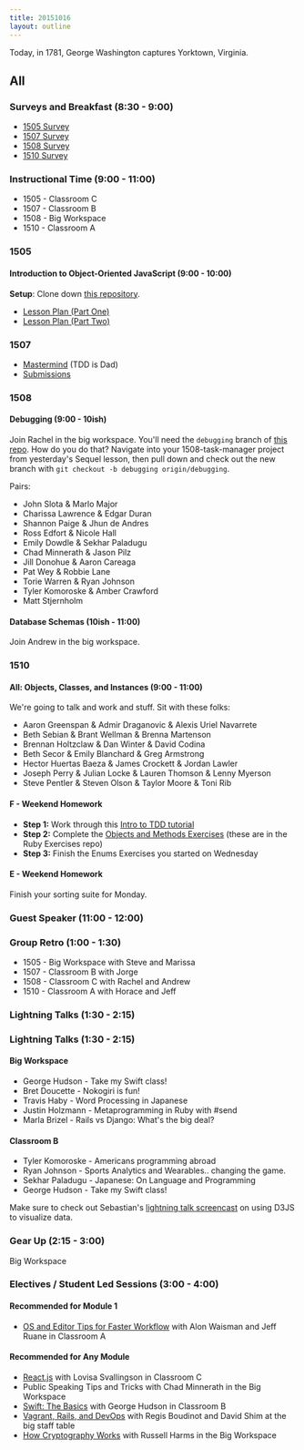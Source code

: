 ```yaml
---
title: 20151016
layout: outline
---
```


Today, in 1781, George Washington captures Yorktown, Virginia.

## All

### Surveys and Breakfast (8:30 - 9:00)

* [1505 Survey](http://goo.gl/forms/gqNHqOb8YE)
* [1507 Survey](http://goo.gl/forms/7jKy77OQ7O)
* [1508 Survey](http://goo.gl/forms/6x8jAcfEbo)
* [1510 Survey](http://goo.gl/forms/1x2xSBZzNy)

### Instructional Time (9:00 - 11:00)

* 1505 - Classroom C
* 1507 - Classroom B
* 1508 - Big Workspace
* 1510 - Classroom A

### 1505

#### Introduction to Object-Oriented JavaScript (9:00 - 10:00)

**Setup**: Clone down [this repository](https://github.com/mdn/advanced-js-fundamentals-ck).

* [Lesson Plan (Part One)](https://github.com/mdn/advanced-js-fundamentals-ck/blob/gh-pages/tutorials/03-object-oriented-javascript/01-introduction-to-object-oriented-javascript.md)
* [Lesson Plan (Part Two)](https://github.com/mdn/advanced-js-fundamentals-ck/blob/gh-pages/tutorials/03-object-oriented-javascript/02-building-a-chainable-api.md)

### 1507

* [Mastermind](https://github.com/turingschool/curriculum/blob/master/source/projects/mastermind.markdown) (TDD is Dad)
* [Submissions](https://github.com/turingschool/ruby-submissions/blob/master/1507/08_mastermind.yml)

### 1508

#### Debugging (9:00 - 10ish)

Join Rachel in the big workspace. You'll need the `debugging` branch of [this repo](https://github.com/turingschool-examples/1508-task-manager). How do you do that? Navigate into your 1508-task-manager project from yesterday's Sequel lesson, then pull down and check out the new branch with `git checkout -b debugging origin/debugging`.

Pairs:

* John Slota & Marlo Major
* Charissa Lawrence & Edgar Duran
* Shannon Paige & Jhun de Andres
* Ross Edfort & Nicole Hall
* Emily Dowdle & Sekhar Paladugu
* Chad Minnerath & Jason Pilz
* Jill Donohue & Aaron Careaga
* Pat Wey & Robbie Lane
* Torie Warren & Ryan Johnson
* Tyler Komoroske & Amber Crawford
* Matt Stjernholm

#### Database Schemas (10ish - 11:00)

Join Andrew in the big workspace.

### 1510

#### All: Objects, Classes, and Instances (9:00 - 11:00)

We're going to talk and work and stuff. Sit with these folks:

* Aaron Greenspan & Admir Draganovic & Alexis Uriel Navarrete
* Beth Sebian & Brant Wellman & Brenna Martenson
* Brennan Holtzclaw & Dan Winter & David Codina
* Beth Secor & Emily Blanchard & Greg Armstrong
* Hector Huertas Baeza & James Crockett & Jordan Lawler
* Joseph Perry & Julian Locke & Lauren Thomson & Lenny Myerson
* Steve Pentler & Steven Olson & Taylor Moore & Toni Rib

#### F - Weekend Homework

* __Step 1:__ Work through this [Intro to TDD tutorial](http://tutorials.jumpstartlab.com/topics/testing/intro-to-tdd.html)
* __Step 2:__ Complete the [Objects and Methods Exercises](https://github.com/turingschool/ruby-exercises/tree/master/objects-and-methods) (these are in the Ruby Exercises repo)
* __Step 3:__ Finish the Enums Exercises you started on Wednesday

#### E - Weekend Homework

Finish your sorting suite for Monday.

### Guest Speaker (11:00 - 12:00)

### Group Retro (1:00 - 1:30)

* 1505 - Big Workspace with Steve and Marissa
* 1507 - Classroom B with Jorge
* 1508 - Classroom C with Rachel and Andrew
* 1510 - Classroom A with Horace and Jeff

### Lightning Talks (1:30 - 2:15)

### Lightning Talks (1:30 - 2:15)

#### Big Workspace

* George Hudson - Take my Swift class!
* Bret Doucette - Nokogiri is fun!
* Travis Haby - Word Processing in Japanese
* Justin Holzmann - Metaprogramming in Ruby with #send
* Marla Brizel - Rails vs Django: What's the big deal?

#### Classroom B

* Tyler Komoroske - Americans programming abroad
* Ryan Johnson - Sports Analytics and Wearables.. changing the game.
* Sekhar Paladugu - Japanese: On Language and Programming
* George Hudson - Take my Swift class!

Make sure to check out Sebastian's [lightning talk screencast](http://sebastianabondano.com/) on using D3JS to visualize data.

### Gear Up (2:15 - 3:00)

Big Workspace

### Electives / Student Led Sessions (3:00 - 4:00)

#### Recommended for Module 1
* [OS and Editor Tips for Faster Workflow](https://gist.github.com/MowAlon/1641b1208aba11a15d85#file-new_student_machine_speedies-md) with Alon Waisman and Jeff Ruane in Classroom A

#### Recommended for Any Module

* [React.js](https://facebook.github.io/react/) with Lovisa Svallingson in Classroom C
* Public Speaking Tips and Tricks with Chad Minnerath in the Big Workspace
* [Swift: The Basics](https://developer.apple.com/library/ios/documentation/Swift/Conceptual/Swift_Programming_Language/TheBasics.html#//apple_ref/doc/uid/TP40014097-CH5-ID309) with George Hudson in Classroom B
* [Vagrant, Rails, and DevOps](https://gist.github.com/selfup/3a7da40919fa7acdc30c) with Regis Boudinot and David Shim at the big staff table
* [How Cryptography Works](https://gist.github.com/russelleh/51fb2f28e4f0da9df11c) with Russell Harms in the Big Workspace
